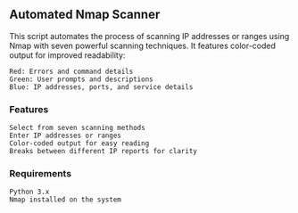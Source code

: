 ## Automated Nmap Scanner ##


This script automates the process of scanning IP addresses or ranges using Nmap with seven powerful scanning techniques. It features color-coded output for improved readability:

    Red: Errors and command details
    Green: User prompts and descriptions
    Blue: IP addresses, ports, and service details

### Features

    Select from seven scanning methods
    Enter IP addresses or ranges
    Color-coded output for easy reading
    Breaks between different IP reports for clarity

### Requirements

    Python 3.x
    Nmap installed on the system
